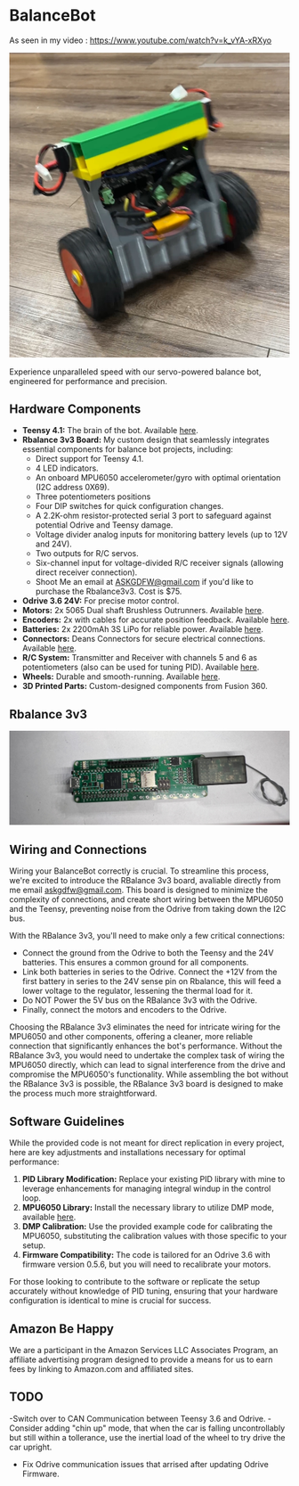 # BalanceBot

As seen in my video : https://www.youtube.com/watch?v=k_vYA-xRXyo


![BalanceBot Image](IMG_2787.jpg)

Experience unparalleled speed with our servo-powered balance bot, engineered for performance and precision.

## Hardware Components

- **Teensy 4.1:** The brain of the bot. Available [here](https://amzn.to/48WA4g9).
- **Rbalance 3v3 Board:** My custom design that seamlessly integrates essential components for balance bot projects, including:
  - Direct support for Teensy 4.1.
  - 4 LED indicators.
  - An onboard MPU6050 accelerometer/gyro with optimal orientation (I2C address 0X69).
  - Three potentiometers positions
  - Four DIP switches for quick configuration changes.
  - A 2.2K-ohm resistor-protected serial 3 port to safeguard against potential Odrive and Teensy damage.
  - Voltage divider analog inputs for monitoring battery levels (up to 12V and 24V).
  - Two outputs for R/C servos.
  - Six-channel input for voltage-divided R/C receiver signals (allowing direct receiver connection).
  - Shoot Me an email at ASKGDFW@gmail.com if you'd like to purchase the Rbalance3v3. Cost is $75.
- **Odrive 3.6 24V:** For precise motor control.
- **Motors:** 2x 5065 Dual shaft Brushless Outrunners. Available [here](https://odriverobotics.com/shop/odrive-custom-motor-d5065).
- **Encoders:** 2x with cables for accurate position feedback. Available [here](https://odriverobotics.com/shop/cui-amt-102).
- **Batteries:** 2x 2200mAh 3S LiPo for reliable power. Available [here](https://amzn.to/499Znei).
- **Connectors:** Deans Connectors for secure electrical connections. Available [here](https://amzn.to/2YnCuje).
- **R/C System:** Transmitter and Receiver with channels 5 and 6 as potentiometers (also can be used for tuning PID). Available [here](https://amzn.to/42nNXkN).
- **Wheels:** Durable and smooth-running. Available [here](https://amzn.to/3uswwTA).
- **3D Printed Parts:** Custom-designed components from Fusion 360.

## Rbalance 3v3
![BalanceBot Image](IMG_2786.jpg)

## Wiring and Connections

Wiring your BalanceBot correctly is crucial. To streamline this process, we're excited to introduce the RBalance 3v3 board, avaliable directly from me email askgdfw@gmail.com. This board is designed to minimize the complexity of connections, and create short wiring between the MPU6050 and the Teensy, preventing noise from the Odrive from taking down the I2C bus.

With the RBalance 3v3, you'll need to make only a few critical connections:
- Connect the ground from the Odrive to both the Teensy and the 24V batteries. This ensures a common ground for all components.
- Link both batteries in series to the Odrive. Connect the +12V from the first battery in series to the 24V sense pin on Rbalance, this will feed a lower voltage to the regulator, lessening the thermal load for it. 
- Do NOT Power the 5V bus on the RBalance 3v3 with the Odrive. 
- Finally, connect the motors and encoders to the Odrive.

Choosing the RBalance 3v3 eliminates the need for intricate wiring for the MPU6050 and other components, offering a cleaner, more reliable connection that significantly enhances the bot's performance. Without the RBalance 3v3, you would need to undertake the complex task of wiring the MPU6050 directly, which can lead to signal interference from the drive and compromise the MPU6050's functionality. While assembling the bot without the RBalance 3v3 is possible, the RBalance 3v3 board is designed to make the process much more straightforward.


## Software Guidelines

While the provided code is not meant for direct replication in every project, here are key adjustments and installations necessary for optimal performance:

1. **PID Library Modification:** Replace your existing PID library with mine to leverage enhancements for managing integral windup in the control loop.
2. **MPU6050 Library:** Install the necessary library to utilize DMP mode, available [here](https://github.com/jrowberg/i2cdevlib).
3. **DMP Calibration:** Use the provided example code for calibrating the MPU6050, substituting the calibration values with those specific to your setup.
4. **Firmware Compatibility:** The code is tailored for an Odrive 3.6 with firmware version 0.5.6, but you will need to recalibrate your motors. 

For those looking to contribute to the software or replicate the setup accurately without knowledge of PID tuning, ensuring that your hardware configuration is identical to mine is crucial for success.


## Amazon Be Happy
We are a participant in the Amazon Services LLC Associates Program, an affiliate advertising program designed to provide a means for us to earn fees by linking to Amazon.com and affiliated sites.

## TODO
-Switch over to CAN Communication between Teensy 3.6 and Odrive.
-Consider adding "chin up" mode, that when the car is falling uncontrollably but still within a tollerance, use the inertial load of the wheel to try drive the car upright. 
- Fix Odrive communication issues that arrised after updating Odrive Firmware. 


